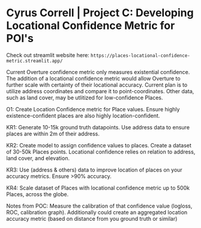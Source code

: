 # Cyrus Correll | Project C: Developing Locational Confidence Metric for POI's

Check out streamlit website here: `https://places-locational-confidence-metric.streamlit.app/`


Current Overture confidence metric only measures existential confidence. The addition of a locational confidence metric would allow Overture to further scale with certainty of their locational accuracy. Current plan is to utilize address coordinates and compare it to point-coordinates. Other data, such as land cover, may be utlitized for low-confidence Places. 

O1: Create Location Confidence metric for Place values. Ensure highly existence-confident places are also highly location-confident.

KR1: Generate 10-15k ground truth datapoints. Use address data to ensure places are within 2m of their address.

KR2: Create model to assign confidence values to places. Create a dataset of 30-50k Places points. Locational confidence relies on relation to address, land cover, and elevation.

KR3: Use (address & others) data to improve location of places on your accuracy metrics. Ensure >90% accuracy.

KR4: Scale dataset of Places with locational confidence metric up to 500k Places, across the globe.

Notes from POC:
Measure the calibration of that confidence value (logloss, ROC, calibration graph). Additionally could create an aggregated location accuracy metric (based on distance from you ground truth or similar)
